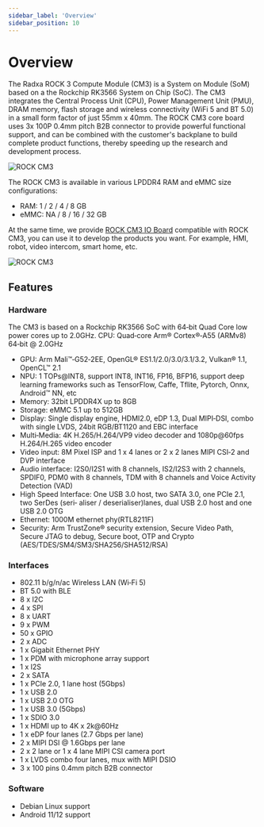 ```yaml
---
sidebar_label: 'Overview'
sidebar_position: 10
---
```


# Overview

The Radxa ROCK 3 Compute Module (CM3) is a System on Module (SoM) based on a the Rockchip RK3566 System on Chip (SoC). The CM3 integrates the Central Process Unit (CPU), Power Management Unit (PMU), DRAM memory, flash storage and wireless connectivity
(WiFi 5 and BT 5.0) in a small form factor of just 55mm x 40mm. 
The ROCK CM3 core board uses 3x 100P 0.4mm pitch B2B connector to provide powerful functional support, and can be combined with the customer's backplane to build complete product functions, thereby speeding up the research and development process.

<div class='rock-cm3-io-board-img'>

![ROCK CM3](/img/CM3/radxa-cm3-top-bottom.webp)

</div>

The ROCK CM3 is available in various LPDDR4 RAM and eMMC size configurations:  
- RAM: 1 / 2 / 4 / 8 GB  
- eMMC: NA / 8 / 16 / 32 GB  

At the same time, we provide [ROCK CM3 IO Board](/accessories/cm3-io-board) compatible with ROCK CM3, you can use it to develop the products you want. For example, HMI, robot, video intercom, smart home, etc.


<div class='rock-cm3-install-io-board'>

![ROCK CM3](/img/CM3/cm3-install-io-board.webp)

</div>

## Features

### Hardware

The CM3 is based on a Rockchip RK3566 SoC with 64‑bit Quad Core low power cores up to 2.0GHz.
CPU: Quad‑core Arm® Cortex®‑A55 (ARMv8) 64‑bit @ 2.0GHz
- GPU: Arm Mali™‑G52‑2EE, OpenGL® ES1.1/2.0/3.0/3.1/3.2, Vulkan® 1.1, OpenCL™ 2.1
- NPU: 1 TOPs@INT8, support INT8, INT16, FP16, BFP16, support deep learning frameworks such as TensorFlow, Caffe, Tflite, Pytorch, Onnx, Android™ NN, etc
- Memory: 32bit LPDDR4X up to 8GB
- Storage: eMMC 5.1 up to 512GB
- Display: Single display engine, HDMI2.0, eDP 1.3, Dual MIPI‑DSI, combo with single LVDS, 24bit RGB/BT1120 and EBC interface
- Multi‑Media: 4K H.265/H.264/VP9 video decoder and 1080p@60fps H.264/H.265 video encoder
- Video input: 8M Pixel ISP and 1 x 4 lanes or 2 x 2 lanes MIPI CSI‑2 and DVP interface
- Audio interface: I2S0/I2S1 with 8 channels, IS2/I2S3 with 2 channels, SPDIF0, PDM0 with 8 channels, TDM with 8 channels and Voice Activity Detection (VAD)
- High Speed Interface: One USB 3.0 host, two SATA 3.0, one PCIe 2.1, two SerDes (seri‑
aliser / deserialiser)lanes, dual USB 2.0 host and one USB 2.0 OTG
- Ethernet: 1000M ethernet phy(RTL8211F)
- Security: Arm TrustZone® security extension, Secure Video Path, Secure JTAG to debug, Secure boot, OTP and Crypto (AES/TDES/SM4/SM3/SHA256/SHA512/RSA)

### Interfaces

- 802.11 b/g/n/ac Wireless LAN (Wi‑Fi 5)
- BT 5.0 with BLE
- 8 x I2C
- 4 x SPI
- 8 x UART
- 9 x PWM
- 50 x GPIO
- 2 x ADC
- 1 x Gigabit Ethernet PHY
- 1 x PDM with microphone array support
- 1 x I2S
- 2 x SATA
- 1 x PCIe 2.0, 1 lane host (5Gbps)
- 1 x USB 2.0
- 1 x USB 2.0 OTG
- 1 x USB 3.0 (5Gbps)
- 1 x SDIO 3.0
- 1 x HDMI up to 4K x 2k@60Hz
- 1 x eDP four lanes (2.7 Gbps per lane)
- 2 x MIPI DSI @ 1.6Gbps per lane
- 2 x 2 lane or 1 x 4 lane MIPI CSI camera port
- 1 x LVDS combo four lanes, mux with MIPI DSIO
- 3 x 100 pins 0.4mm pitch B2B connector

### Software

- Debian Linux support  
- Android 11/12 support  






